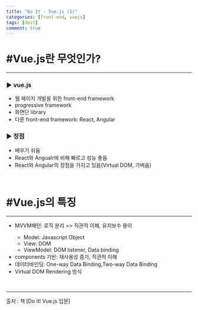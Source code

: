 ```yaml
---
title: "Do It - Vue.js (1)"
categories: [front-end, vuejs]
tags: [doit]
comment: true
---
```


<h1>#Vue.js란 무엇인가?</h1>
<hr>
<h3>▶ vue.js</h3>
<ul>
	<li>웹 페이지 개발을 위한 front-end framework</li>
	<li>progressive framework</li>
	<li>화면단 library</li>
	<li>다른 front-end framework: React, Angular</li>
</ul>
<h3>▶ 장점</h3>
<ul>
	<li>배우기 쉬움</li>
	<li>React와 Angualr에 비해 빠르고 성능 좋음</li>
	<li>React와 Angular의 장점을 가지고 있음(Virtual DOM, 가벼움)</li>
</ul>
<br>
<h1>#Vue.js의 특징</h1>
<hr>
<ul>
	<li>MVVM패턴: 로직 분리 => 직관적 이해, 유지보수 용이</li>
	<ul>
		<li>Model: Javascript Object</li>
		<li>View: DOM</li>
		<li>ViewModel: DOM listener, Data binding</li>
	</ul>
	<li>components 기반: 재사용성 증가, 직관적 이해</li>
	<li>데이터바인딩: One-way Data Binding,Two-way Data Binding</li>
	<li>Virtual DOM Rendering 방식</li>
</ul>
<br>
<hr>
출처 : 책 [Do it! Vue.js 입문]
